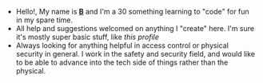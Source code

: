 <ul>
<li>Hello!, My name is <b><u>B</u></b> and I'm a 30 something learning to "code" for fun in my spare time. </li>
<li>All help and suggestions welcomed on anything I "create" here. I'm sure it's mostly super basic stuff, like <i>this profile</i> </li>
<li>Always looking for anything helpful in access control or physical security in general. I work in the safety and security field, and would like to be able to advance into the tech side of things rather than the physical. </li>
</ul>
